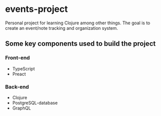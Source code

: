 # events-project

Personal project for learning Clojure among other things. The goal is to create an event/note tracking and organization system.

## Some key components used to build the project

### Front-end

- TypeScript
- Preact

### Back-end

- Clojure
- PostgreSQL-database
- GraphQL
